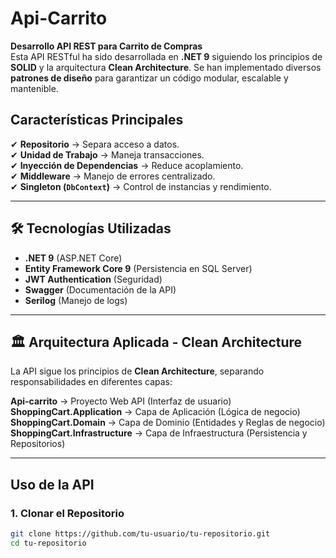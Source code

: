 ﻿# Api-Carrito

**Desarrollo API REST para Carrito de Compras**  
Esta API RESTful ha sido desarrollada en **.NET 9** siguiendo los principios de **SOLID** y la arquitectura **Clean Architecture**. Se han implementado diversos **patrones de diseño** para garantizar un código modular, escalable y mantenible.

## Características Principales
✔ **Repositorio** → Separa acceso a datos.  
✔ **Unidad de Trabajo** → Maneja transacciones.  
✔ **Inyección de Dependencias** → Reduce acoplamiento.  
✔ **Middleware** → Manejo de errores centralizado.  
✔ **Singleton (`DbContext`)** → Control de instancias y rendimiento.  

---

## 🛠 **Tecnologías Utilizadas**
- **.NET 9** (ASP.NET Core)
- **Entity Framework Core 9** (Persistencia en SQL Server)
- **JWT Authentication** (Seguridad)
- **Swagger** (Documentación de la API)
- **Serilog** (Manejo de logs)

---

## 🏛 **Arquitectura Aplicada - Clean Architecture**
La API sigue los principios de **Clean Architecture**, separando responsabilidades en diferentes capas:

**Api-carrito** → Proyecto Web API (Interfaz de usuario)  
**ShoppingCart.Application** → Capa de Aplicación (Lógica de negocio)  
**ShoppingCart.Domain** → Capa de Dominio (Entidades y Reglas de negocio)  
**ShoppingCart.Infrastructure** → Capa de Infraestructura (Persistencia y Repositorios)  

---

## **Uso de la API**
### **1. Clonar el Repositorio**
```sh
git clone https://github.com/tu-usuario/tu-repositorio.git
cd tu-repositorio